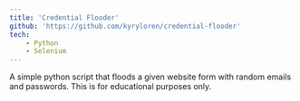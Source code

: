 ```yaml
---
title: 'Credential Flooder'
github: 'https://github.com/kyryloren/credential-flooder'
tech:
    - Python
    - Selenium
---
```


A simple python script that floods a given website form with random emails and passwords. This is for educational purposes only.